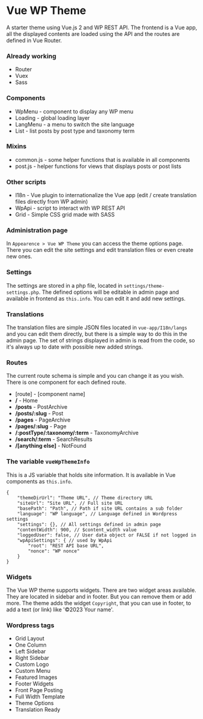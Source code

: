﻿# Vue WP Theme

A starter theme using Vue.js 2 and WP REST API.
The frontend is a Vue app, all the displayed contents are loaded using the API and the routes are defined in Vue Router. 

### Already working
* Router
* Vuex
* Sass

### Components
* WpMenu - component to display any WP menu
* Loading - global loading layer
* LangMenu - a menu to switch the site language
* List - list posts by post type and taxonomy term

### Mixins
* common.js - some helper functions that is available in all components
* post.js - helper functions for views that displays posts or post lists

### Other scripts
* I18n - Vue plugin to internationalize the Vue app
   (edit / create translation files directly from WP admin)
* WpApi - script to interact with WP REST API
* Grid - Simple CSS grid made with SASS

### Administration page
In `Appearence > Vue WP Theme` you can access the theme options page. There you can edit the site settings and edit translation files or even create new ones.

### Settings
The settings are stored in a php file, located in `settings/theme-settings.php`. The defined options will be editable in admin page and available in frontend as `this.info`. You can edit it and add new settings.

### Translations
The translation files are simple JSON files located in `vue-app/I18n/langs` and you can edit them directly, but there is a simple way to do this in the admin page. The set of strings displayed in admin is read from the code, so it's always up to date with possible new added strings.

### Routes
The current route schema is simple and you can change it as you wish. There is one component for each defined route.

* [route] - [component name]
* **/** - Home
* **/posts** - PostArchive
* **/posts/:slug** - Post
* **/pages** - PageArchive
* **/pages/:slug** - Page
* **/:postType/:taxonomy/:term** - TaxonomyArchive
* **/search/:term** - SearchResults
* **/[anything else]** - NotFound

### The variable `vueWpThemeInfo`
This is a JS variable that holds site information. It is available in Vue components as `this.info`.

	{
		"themeDirUrl": "Theme URL", // Theme directory URL
		"siteUrl": "Site URL", // Full site URL
		"basePath": "Path", // Path if site URL contains a sub folder
		"language": "WP language", // Language defined in Wordpress settings
		"settings": {}, // All settings defined in admin page
		"contentWidth": 900, // $content_width value
		"loggedUser": false, // User data object or FALSE if not logged in 
		"wpApiSettings": { // used by WpApi
			"root": "REST API base URL",
			"nonce": "WP nonce"
		}
	}

### Widgets
The Vue WP theme supports widgets. There are two widget areas available. They are located in sidebar and in footer. But you can remove them or add more.
The theme adds the widget `Copyright`, that you can use in footer, to add a text (or link) like '&copy;2023 Your name'.

### Wordpress tags
 * Grid Layout
 * One Column
 * Left Sidebar
 * Right Sidebar
 * Custom Logo
 * Custom Menu
 * Featured Images
 * Footer Widgets
 * Front Page Posting
 * Full Width Template
 * Theme Options
 * Translation Ready